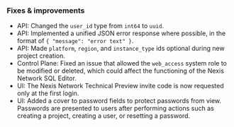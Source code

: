 ### Fixes & improvements

- API: Changed the `user_id` type from `int64` to `uuid`.
- API: Implemented a unified JSON error response where possible, in the format of `{ "message": "error text" }`.
- API: Made `platform`, `region`, and `instance_type` ids optional during new project creation.
- Control Plane: Fixed an issue that allowed the `web_access` system role to be modified or deleted, which could affect the functioning of the Nexis Network SQL Editor.
- UI: The Nexis Network Technical Preview invite code is now requested only at the first login.
- UI: Added a cover to password fields to protect passwords from view. Passwords are presented to users after performing actions such as creating a project, creating a user, or resetting a password.
